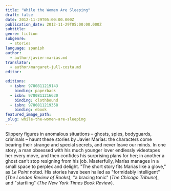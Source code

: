 ```yaml
---
title: "While the Women Are Sleeping"
draft: false
date: 2012-11-29T05:00:00.000Z
publication_date: 2012-11-29T05:00:00.000Z
subtitle:
genre: fiction
subgenre:
  - stories
language: spanish
author:
  - author/javier-marias.md
translator:
  - author/margaret-jull-costa.md
editor:

editions:
  - isbn: 9780811219143
    binding: paperback
  - isbn: 9780811216630
    binding: clothbound
  - isbn: 9780811219358
    binding: ebook
featured_image_path:
_slug: while-the-women-are-sleeping
---
```


Slippery figures in anomalous situations – ghosts, spies, bodyguards, criminals – haunt these stories by Javier Marías: the characters come bearing their strange and special secrets, and never leave our minds. In one story, a man obsessed with his much younger lover endlessly videotapes her every move, and then confides his surprising plans for her; in another a ghost can’t stop resigning from his job. Masterfully, Marías manages in a small space to perplex and delight. "The short story fits Marías like a glove," as _Le Point_ noted. His stories have been hailed as "formidably intelligent" (_The London Review of Books_), "a bracing tonic" (_The Chicago Tribune_), and "startling" (_The New York Times Book Review_).

